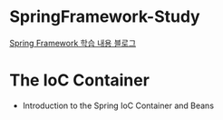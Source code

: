 # SpringFramework-Study
[Spring Framework 학습 내용 블로그](https://always-develop.tistory.com/category/Spring "google link")

# The IoC Container
* Introduction to the Spring IoC Container and Beans
